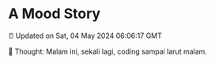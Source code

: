 # A Mood Story

⏰ Updated on Sat, 04 May 2024 06:06:17 GMT

💭 Thought: Malam ini, sekali lagi, coding sampai larut malam.

